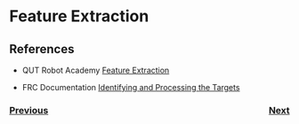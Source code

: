 # Feature Extraction

## References
- QUT Robot Academy [Feature Extraction](https://robotacademy.net.au/masterclass/feature-extraction/)

- FRC Documentation [Identifying and Processing the Targets](https://docs.wpilib.org/en/stable/docs/software/vision-processing/introduction/identifying-and-processing-the-targets.html)

<h3><span style="float:left">
<a href="imageProcessing">Previous</a></span>
<span style="float:right">
<a href="control">Next</a></span></h3>